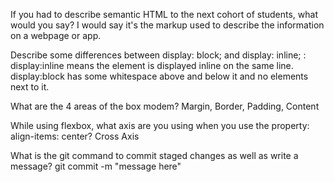 If you had to describe semantic HTML to the next cohort of students, what would you say? I would say it's the markup used to describe the information on a webpage or app.

Describe some differences between display: block; and display: inline; : display:inline means the element is displayed inline on the same line. display:block has some whitespace above and below it and no elements next to it.

What are the 4 areas of the box modem? Margin, Border, Padding, Content

While using flexbox, what axis are you using when you use the property: align-items: center? Cross Axis

What is the git command to commit staged changes as well as write a message? git commit -m "message here"
